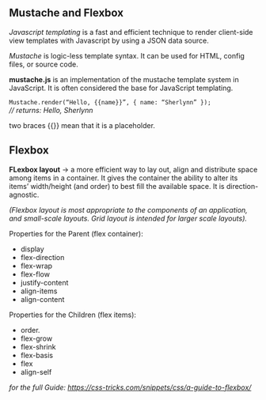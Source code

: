 ## Mustache and Flexbox

*Javascript templating* is a fast and efficient technique to render client-side view templates with Javascript by using a JSON data source. 

*Mustache* is logic-less template syntax. It can be used for HTML, config files, or source code.

**mustache.js** is an implementation of the mustache template system in JavaScript. It is often considered the base for JavaScript templating. 

`Mustache.render(“Hello, {{name}}”, { name: “Sherlynn” });`     
*// returns: Hello, Sherlynn*

two braces {{}} mean that it is a placeholder.

## Flexbox

**FLexbox layout** ->  a more efficient way to lay out, align and distribute space among items in a container. It gives the container the ability to alter its items’ width/height (and order) to best fill the available space. It is direction-agnostic. 

*(Flexbox layout is most appropriate to the components of an application, and small-scale layouts. Grid layout is intended for larger scale layouts).*

Properties for the Parent (flex container):
- display     
- flex-direction   
- flex-wrap   
- flex-flow   
- justify-content   
- align-items   
- align-content   

Properties for the Children (flex items):    
- order.    
- flex-grow    
- flex-shrink    
- flex-basis   
- flex   
- align-self  

*for the full Guide: https://css-tricks.com/snippets/css/a-guide-to-flexbox/*


